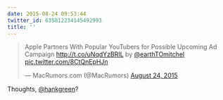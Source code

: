 ```yaml
---
date: 2015-08-24 09:53:44
twitter_id: 635812234145492993
title: ''
---
```


<blockquote class="twitter-tweet"><p lang="en" dir="ltr">Apple Partners With Popular YouTubers for Possible Upcoming Ad Campaign <a href="http://t.co/uNqdYzBRIL">http://t.co/uNqdYzBRIL</a> by <a href="https://twitter.com/earthTOmitchel?ref_src=twsrc%5Etfw">@earthTOmitchel</a> <a href="http://t.co/8CtQnEpHJn">pic.twitter.com/8CtQnEpHJn</a></p>&mdash; MacRumors.com (@MacRumors) <a href="https://twitter.com/MacRumors/status/635809875537231873?ref_src=twsrc%5Etfw">August 24, 2015</a></blockquote>
<script async src="https://platform.twitter.com/widgets.js" charset="utf-8"></script>

Thoughts, [@hankgreen](https://twitter.com/hankgreen)? 
